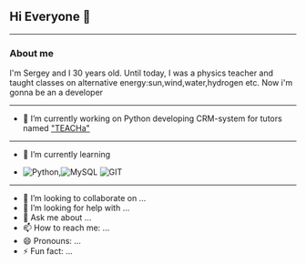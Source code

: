 ## Hi Everyone 👋
___
### About me

I'm Sergey and I 30 years old.
Until today, I was a physics teacher and taught classes on alternative energy:sun,wind,water,hydrogen etc.
Now i'm gonna be an a developer
___
- 🔭 I’m currently working on Python developing CRM-system for tutors named ["TEACHa"](https://github.com/BackDad/Diploma_GB)

___
- 🌱 I’m currently learning

- ![Python](https://img.shields.io/badge/Python-14354C?style=for-the-badge&logo=python&logoColor=white),![MySQL](https://img.shields.io/badge/MySQL-00000F?style=for-the-badge&logo=mysql&logoColor=white) ![GIT](https://img.shields.io/badge/GIT-E44C30?style=for-the-badge&logo=git&logoColor=white)
___
- 👯 I’m looking to collaborate on ...
- 🤔 I’m looking for help with ...
- 💬 Ask me about ...
- 📫 How to reach me: ...
- 😄 Pronouns: ...
- ⚡ Fun fact: ...

